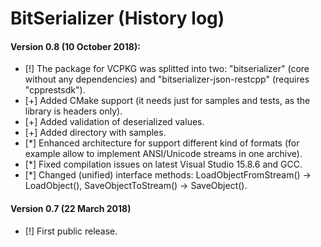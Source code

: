 # BitSerializer (History log)

#### Version 0.8 (10 October 2018):
- [!] The package for VCPKG was splitted into two: "bitserializer" (core without any dependencies) and "bitserializer-json-restcpp" (requires "cpprestsdk").
- [+] Added CMake support (it needs just for samples and tests, as the library is headers only).
- [+] Added validation of deserialized values.
- [+] Added directory with samples.
- [\*] Enhanced architecture for support different kind of formats (for example allow to implement ANSI/Unicode streams in one archive).
- [\*] Fixed compilation issues on latest Visual Studio 15.8.6 and GCC.
- [\*] Changed (unified) interface methods: LoadObjectFromStream() -> LoadObject(), SaveObjectToStream() -> SaveObject().

#### Version 0.7 (22 March 2018)
- [!] First public release.
